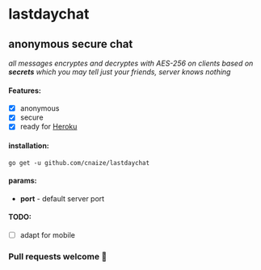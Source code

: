 # lastdaychat
## anonymous secure chat
*all messages encryptes and decryptes with AES-256 on clients based on __secrets__ which you may tell just your friends, server knows nothing*
#### Features:
- [x] anonymous
- [x] secure
- [x] ready for [Heroku](https://www.heroku.com/)

#### installation:
`go get -u github.com/cnaize/lastdaychat`
#### params:
* __port__ - default server port

#### TODO:
- [ ] adapt for mobile

### Pull requests welcome :tea:

